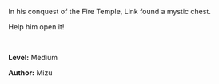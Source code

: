 In his conquest of the Fire Temple, Link found a mystic chest.

Help him open it!

<br>

**Level:** Medium

**Author:** Mizu
